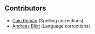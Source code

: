 ## Contributors

 - [Caio Romão][1] (Spelling corrections)
 - [Andreas Blixt][2] (Language corrections)

[1]: https://github.com/caio
[2]: https://github.com/blixt

